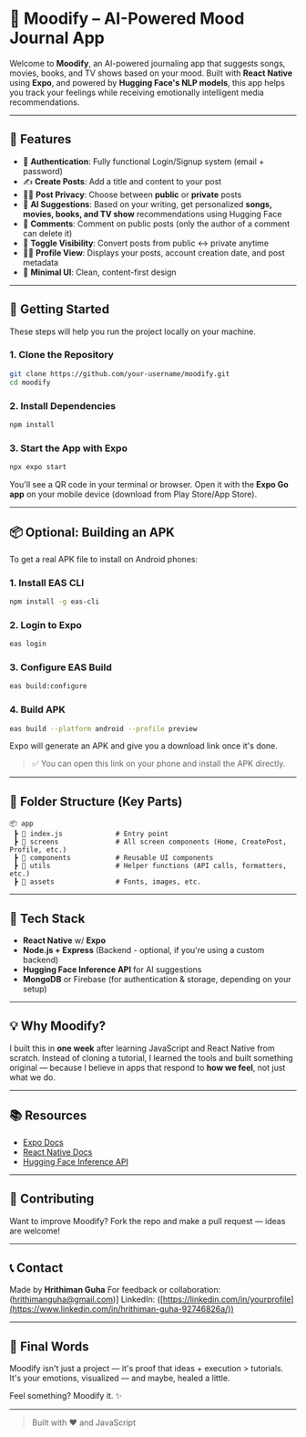 # 🎵 Moodify – AI-Powered Mood Journal App

Welcome to **Moodify**, an AI-powered journaling app that suggests songs, movies, books, and TV shows based on your mood. Built with **React Native** using **Expo**, and powered by **Hugging Face's NLP models**, this app helps you track your feelings while receiving emotionally intelligent media recommendations.

---

## 📱 Features

* 🔐 **Authentication**: Fully functional Login/Signup system (email + password)
* ✍️ **Create Posts**: Add a title and content to your post
* 🕵️‍♂️ **Post Privacy**: Choose between **public** or **private** posts
* 🤖 **AI Suggestions**: Based on your writing, get personalized **songs, movies, books, and TV show** recommendations using Hugging Face
* 💬 **Comments**: Comment on public posts (only the author of a comment can delete it)
* 🔄 **Toggle Visibility**: Convert posts from public ↔ private anytime
* 🧑‍💼 **Profile View**: Displays your posts, account creation date, and post metadata
* 🎨 **Minimal UI**: Clean, content-first design

---

## 🚀 Getting Started

These steps will help you run the project locally on your machine.

### 1. Clone the Repository

```bash
git clone https://github.com/your-username/moodify.git
cd moodify
```

### 2. Install Dependencies

```bash
npm install
```

### 3. Start the App with Expo

```bash
npx expo start
```

You'll see a QR code in your terminal or browser. Open it with the **Expo Go app** on your mobile device (download from Play Store/App Store).

---

## 📦 Optional: Building an APK

To get a real APK file to install on Android phones:

### 1. Install EAS CLI

```bash
npm install -g eas-cli
```

### 2. Login to Expo

```bash
eas login
```

### 3. Configure EAS Build

```bash
eas build:configure
```

### 4. Build APK

```bash
eas build --platform android --profile preview
```

Expo will generate an APK and give you a download link once it's done.

> ✅ You can open this link on your phone and install the APK directly.

---

## 📁 Folder Structure (Key Parts)

```
📦 app
 ┣ 📜 index.js             # Entry point
 ┣ 📂 screens              # All screen components (Home, CreatePost, Profile, etc.)
 ┣ 📂 components           # Reusable UI components
 ┣ 📂 utils                # Helper functions (API calls, formatters, etc.)
 ┣ 📂 assets               # Fonts, images, etc.
```

---

## 🔌 Tech Stack

* **React Native** w/ **Expo**
* **Node.js + Express** (Backend - optional, if you're using a custom backend)
* **Hugging Face Inference API** for AI suggestions
* **MongoDB** or Firebase (for authentication & storage, depending on your setup)

---

## 💡 Why Moodify?

I built this in **one week** after learning JavaScript and React Native from scratch. Instead of cloning a tutorial, I learned the tools and built something original — because I believe in apps that respond to **how we feel**, not just what we do.

---

## 📚 Resources

* [Expo Docs](https://docs.expo.dev/)
* [React Native Docs](https://reactnative.dev/docs/getting-started)
* [Hugging Face Inference API](https://huggingface.co/inference-api)

---

## 🙌 Contributing

Want to improve Moodify? Fork the repo and make a pull request — ideas are welcome!

---

## 📞 Contact

Made by **Hrithiman Guha**
For feedback or collaboration: \(hrithimanguha@gmail.com)]
LinkedIn: ([https://linkedin.com/in/yourprofile](https://www.linkedin.com/in/hrithiman-guha-92746826a/))

---

## 🌟 Final Words

Moodify isn't just a project — it's proof that ideas + execution > tutorials. It's your emotions, visualized — and maybe, healed a little.

Feel something? Moodify it. ✨

---

> Built with ❤️ and JavaScript

